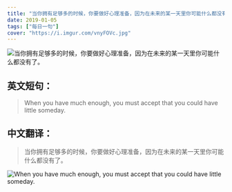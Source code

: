```yaml
---
title: "当你拥有足够多的时候，你要做好心理准备，因为在未来的某一天里你可能什么都没有了。"
date: 2019-01-05
tags: ["每日一句"]
cover: "https://i.imgur.com/vnyFOVc.jpg"
---
```


![当你拥有足够多的时候，你要做好心理准备，因为在未来的某一天里你可能什么都没有了。](https://i.imgur.com/JUPLiSb.jpg)

## 英文短句：
> When you have much enough, you must accept that you could have little someday.

<!--more-->

## 中文翻译：
> 当你拥有足够多的时候，你要做好心理准备，因为在未来的某一天里你可能什么都没有了。

![When you have much enough, you must accept that you could have little someday.](https://i.imgur.com/4QShVvf.jpg)

